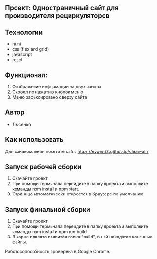 ##  Проект: Одностраничный сайт для производителя рециркуляторов

##  Технологии

* html
* css (flex and grid)
* javascript
* react

## Функционал:
1. Отображение информации на двух языках
2. Скролл по нажатию кнопок меню
3. Меню зафиксировано сверху сайта

## Автор

* Лысенко

## Как использовать

Для ознакомления посетите сайт:
https://evgenii2.github.io/clean-air/

## Запуск рабочей сборки
1. Скачайте проект
2. При помощи терминала перейдите в папку проекта и выполните команды npm install и npm start.
3. Страница автоматически откроется в браузере по умолчанию

## Запуск финальной сборки
1. Скачайте проект
2. При помощи терминала перецдите в папку проекта и выполните команды npm install и npm run build.
3. В корне проекта появится папка "build", в ней находятся конечные файлы.

Работосопособность проверена в Google Chrome.
